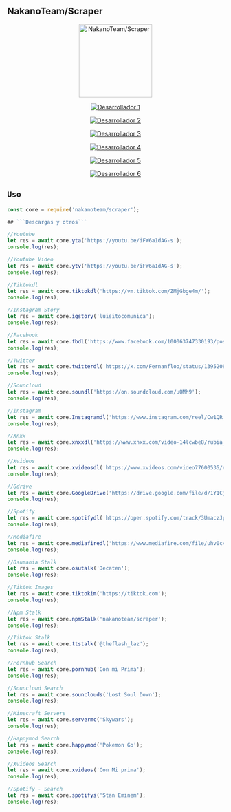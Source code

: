 ## NakanoTeam/Scraper

<div align="center">
  <img src="https://telegra.ph/file/b2d837961d3da24b674c3.jpg" alt="NakanoTeam/Scraper" width="170" />
</div>




<p align="center">
  <a href="https://github.com/NakanoTeam"><img title="Desarrollador 1" src="https://img.shields.io/badge/Desarrollador 1-KrizDavid Fdz-red.svg?style=for-the-badge&logo=github" /></a>
</p>

<p align="center">
  <a href="https://github.com/NakanoTeam"><img title="Desarrollador 2" src="https://img.shields.io/badge/Desarrollador 2-Daniel-white.svg?style=for-the-badge&logo=github" /></a>
</p>

<p align="center">
  <a href="https://github.com/NakanoTeam"><img title="Desarrollador 3" src="https://img.shields.io/badge/Desarrollador 3-Iam Jesus 17-yellow.svg?style=for-the-badge&logo=github" /></a>
</p>

<p align="center">
  <a href="https://github.com/NakanoTeam"><img title="Desarrollador 4" src="https://img.shields.io/badge/Desarrollador 4-Uriel W-purple.svg?style=for-the-badge&logo=github" /></a>
</p>

<p align="center">
  <a href="https://github.com/NakanoTeam"><img title="Desarrollador 5" src="https://img.shields.io/badge/Desarrollador 5-Joel Javascript-blue.svg?style=for-the-badge&logo=github" /></a>
</p>

<p align="center">
  <a href="https://github.com/NakanoTeam"><img title="Desarrollador 6" src="https://img.shields.io/badge/Desarrollador 6-Pedro Az-black.svg?style=for-the-badge&logo=github" /></a>
</p>

## ```Uso```
```js
const core = require('nakanoteam/scraper');

## ```Descargas y otros```

//Youtube
let res = await core.yta('https://youtu.be/iFW6a1dAG-s');
console.log(res);

//Youtube Video
let res = await core.ytv('https://youtu.be/iFW6a1dAG-s');
console.log(res);

//Tiktokdl
let res = await core.tiktokdl('https://vm.tiktok.com/ZMjGbge4m/');
console.log(res);

//Instagram Story
let res = await core.igstory('luisitocomunica');
console.log(res);

//Facebook 
let res = await core.fbdl('https://www.facebook.com/100063747330193/posts/764802688987969/?mibextid=h0bNNIvJDl07j6qQ');
console.log(res);

//Twitter 
let res = await core.twitterdl('https://x.com/Fernanfloo/status/1395208046985498625?s=20');
console.log(res);

//Souncloud
let res = await core.soundl('https://on.soundcloud.com/uQMh9');
console.log(res);

//Instagram 
let res = await core.Instagramdl('https://www.instagram.com/reel/Cw1QR_xt5mh/?igshid=MzRlODBiNWFlZA');
console.log(res);

//Xnxx
let res = await core.xnxxdl('https://www.xnxx.com/video-14lcwbe8/rubia_novia_follada_en_cuarto_de_bano');
console.log(res);

//Xvideos 
let res = await core.xvideosdl('https://www.xvideos.com/video77600535/encuentro_a_mi_vecina_en_la_calle_y_me_la_llevo_a_mi_casa_para_tomarle_fotos');
console.log(res);

//Gdrive
let res = await core.GoogleDrive('https://drive.google.com/file/d/1Y1CjcfNJ8PrHYThlJpM1m4cfbfgW8Y9Q/view?usp=sharing');
console.log(res);

//Spotify 
let res = await core.spotifydl('https://open.spotify.com/track/3UmaczJpikHgJFyBTAJVoz');
console.log(res);

//Mediafire 
let res = await core.mediafiredl('https://www.mediafire.com/file/uhv0cvmzc3o3ty5/Geometry_Dash_Lite_v2.211.apk/file');
console.log(res);

//Osumania Stalk
let res = await core.osutalk('Decaten');
console.log(res);

//Tiktok Images 
let res = await core.tiktokim('https://tiktok.com');
console.log(res);

//Npm Stalk 
let res = await core.npmStalk('nakanoteam/scraper');
console.log(res);

//Tiktok Stalk
let res = await core.ttstalk('@theflash_laz');
console.log(res);

//Pornhub Search 
let res = await core.pornhub('Con mi Prima');
console.log(res);

//Souncloud Search
let res = await core.sounclouds('Lost Soul Down');
console.log(res);

//Minecraft Servers
let res = await core.servermc('Skywars');
console.log(res);

//Happymod Search
let res = await core.happymod('Pokemon Go');
console.log(res);

//Xvideos Search
let res = await core.xvideos('Con Mi prima');
console.log(res);

//Spotify - Search 
let res = await core.spotifys('Stan Eminem');
console.log(res);
```
